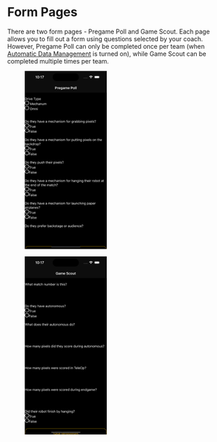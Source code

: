 # Form Pages

There are two form pages - Pregame Poll and Game Scout. Each page allows you to fill out a form using questions selected by your coach. However, Pregame Poll can only be completed once per team (when [Automatic Data Management](automatic-data-management.md) is turned on), while Game Scout can be completed multiple times per team.&#x20;

<figure><img src="../.gitbook/assets/Pregame.png" alt="" width="188"><figcaption></figcaption></figure>

<figure><img src="../.gitbook/assets/Midgame.png" alt="" width="188"><figcaption></figcaption></figure>
